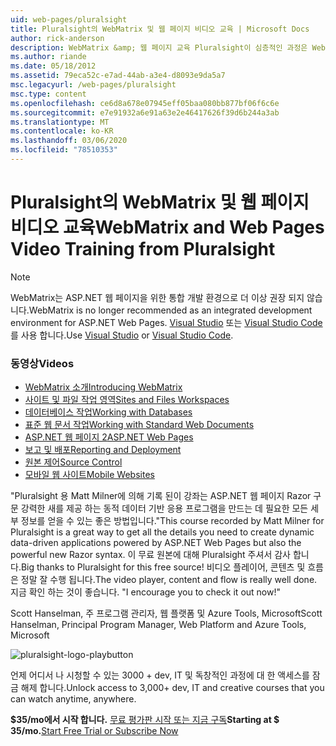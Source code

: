 ```yaml
---
uid: web-pages/pluralsight
title: Pluralsight의 WebMatrix 및 웹 페이지 비디오 교육 | Microsoft Docs
author: rick-anderson
description: WebMatrix &amp; 웹 페이지 교육 Pluralsight이 심층적인 과정은 WebMatrix 및 ASP.NET 웹 페이지를 사용 하 여 실행 합니다. Everythi에 대해 설명 합니다.
ms.author: riande
ms.date: 05/18/2012
ms.assetid: 79eca52c-e7ad-44ab-a3e4-d8093e9da5a7
msc.legacyurl: /web-pages/pluralsight
msc.type: content
ms.openlocfilehash: ce6d8a678e07945eff05baa080bb877bf06f6c6e
ms.sourcegitcommit: e7e91932a6e91a63e2e46417626f39d6b244a3ab
ms.translationtype: MT
ms.contentlocale: ko-KR
ms.lasthandoff: 03/06/2020
ms.locfileid: "78510353"
---
```

# <a name="webmatrix-and-web-pages-video-training-from-pluralsight"></a><span data-ttu-id="7242e-104">Pluralsight의 WebMatrix 및 웹 페이지 비디오 교육</span><span class="sxs-lookup"><span data-stu-id="7242e-104">WebMatrix and Web Pages Video Training from Pluralsight</span></span>

> [!NOTE] 
> <span data-ttu-id="7242e-105">WebMatrix는 ASP.NET 웹 페이지을 위한 통합 개발 환경으로 더 이상 권장 되지 않습니다.</span><span class="sxs-lookup"><span data-stu-id="7242e-105">WebMatrix is no longer recommended as an integrated development environment for ASP.NET Web Pages.</span></span> <span data-ttu-id="7242e-106">[Visual Studio](xref:aspnet/web-pages/overview/getting-started/program-asp-net-web-pages-in-visual-studio) 또는 [Visual Studio Code](https://code.visualstudio.com/)를 사용 합니다.</span><span class="sxs-lookup"><span data-stu-id="7242e-106">Use [Visual Studio](xref:aspnet/web-pages/overview/getting-started/program-asp-net-web-pages-in-visual-studio) or [Visual Studio Code](https://code.visualstudio.com/).</span></span>

### <a name="videos"></a><span data-ttu-id="7242e-107">동영상</span><span class="sxs-lookup"><span data-stu-id="7242e-107">Videos</span></span>

- [<span data-ttu-id="7242e-108">WebMatrix 소개</span><span class="sxs-lookup"><span data-stu-id="7242e-108">Introducing WebMatrix</span></span>](https://pluralsight.com/training/Player?author=matt-milner&name=webmatrix-introduction-m1&mode=live&clip=0&course=webmatrix-introduction)
- [<span data-ttu-id="7242e-109">사이트 및 파일 작업 영역</span><span class="sxs-lookup"><span data-stu-id="7242e-109">Sites and Files Workspaces</span></span>](https://pluralsight.com/training/Player?author=matt-milner&name=webmatrix-introduction-m2&mode=live&clip=0&course=webmatrix-introduction)
- [<span data-ttu-id="7242e-110">데이터베이스 작업</span><span class="sxs-lookup"><span data-stu-id="7242e-110">Working with Databases</span></span>](https://pluralsight.com/training/Player?author=matt-milner&name=webmatrix-introduction-m3&mode=live&clip=0&course=webmatrix-introduction)
- [<span data-ttu-id="7242e-111">표준 웹 문서 작업</span><span class="sxs-lookup"><span data-stu-id="7242e-111">Working with Standard Web Documents</span></span>](https://pluralsight.com/training/Player?author=matt-milner&name=webmatrix-introduction-m4&mode=live&clip=0&course=webmatrix-introduction)
- [<span data-ttu-id="7242e-112">ASP.NET 웹 페이지 2</span><span class="sxs-lookup"><span data-stu-id="7242e-112">ASP.NET Web Pages</span></span>](https://pluralsight.com/training/Player?author=matt-milner&name=webmatrix-introduction-m5&mode=live&clip=0&course=webmatrix-introduction)
- [<span data-ttu-id="7242e-113">보고 및 배포</span><span class="sxs-lookup"><span data-stu-id="7242e-113">Reporting and Deployment</span></span>](https://pluralsight.com/training/Player?author=matt-milner&name=webmatrix-introduction-m8&mode=live&clip=0&course=webmatrix-introduction)
- [<span data-ttu-id="7242e-114">원본 제어</span><span class="sxs-lookup"><span data-stu-id="7242e-114">Source Control</span></span>](https://pluralsight.com/training/Player?author=matt-milner&name=webmatrix-introduction-m9&mode=live&clip=0&course=webmatrix-introduction)
- [<span data-ttu-id="7242e-115">모바일 웹 사이트</span><span class="sxs-lookup"><span data-stu-id="7242e-115">Mobile Websites</span></span>](https://pluralsight.com/training/Player?author=matt-milner&name=webmatrix-introduction-m10&mode=live&clip=0&course=webmatrix-introduction)

<span data-ttu-id="7242e-116">"Pluralsight 용 Matt Milner에 의해 기록 된이 강좌는 ASP.NET 웹 페이지 Razor 구문 강력한 새를 제공 하는 동적 데이터 기반 응용 프로그램을 만드는 데 필요한 모든 세부 정보를 얻을 수 있는 좋은 방법입니다.</span><span class="sxs-lookup"><span data-stu-id="7242e-116">"This course recorded by Matt Milner for Pluralsight is a great way to get all the details you need to create dynamic data-driven applications powered by ASP.NET Web Pages but also the powerful new Razor syntax.</span></span> <span data-ttu-id="7242e-117">이 무료 원본에 대해 Pluralsight 주셔서 감사 합니다.</span><span class="sxs-lookup"><span data-stu-id="7242e-117">Big thanks to Pluralsight for this free source!</span></span> <span data-ttu-id="7242e-118">비디오 플레이어, 콘텐츠 및 흐름은 정말 잘 수행 됩니다.</span><span class="sxs-lookup"><span data-stu-id="7242e-118">The video player, content and flow is really well done.</span></span> <span data-ttu-id="7242e-119">지금 확인 하는 것이 좋습니다. "</span><span class="sxs-lookup"><span data-stu-id="7242e-119">I encourage you to check it out now!"</span></span>

<span data-ttu-id="7242e-120">Scott Hanselman, 주 프로그램 관리자, 웹 플랫폼 및 Azure Tools, Microsoft</span><span class="sxs-lookup"><span data-stu-id="7242e-120">Scott Hanselman, Principal Program Manager, Web Platform and Azure Tools, Microsoft</span></span>

![pluralsight-logo-playbutton](pluralsight/_static/image1.png)

<span data-ttu-id="7242e-122">언제 어디서 나 시청할 수 있는 3000 + dev, IT 및 독창적인 과정에 대 한 액세스를 잠금 해제 합니다.</span><span class="sxs-lookup"><span data-stu-id="7242e-122">Unlock access to 3,000+ dev, IT and creative courses that you can watch anytime, anywhere.</span></span>

<span data-ttu-id="7242e-123">**$35/mo에서 시작 합니다.** [무료 평가판 시작 또는 지금 구독](https://www.pluralsight.com/pricing&amp;utm_source=microsoft&amp;utm_medium=sponsored-page&amp;utm_content=webmatrix&amp;utm_campaign=microsoft-sponsored-course)</span><span class="sxs-lookup"><span data-stu-id="7242e-123">**Starting at $ 35/mo.**[Start Free Trial or Subscribe Now](https://www.pluralsight.com/pricing&amp;utm_source=microsoft&amp;utm_medium=sponsored-page&amp;utm_content=webmatrix&amp;utm_campaign=microsoft-sponsored-course)</span></span>
